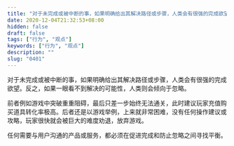 ```yaml
---
title: "对于未完成或被中断的事，如果明确给出其解决路径或步骤，人类会有很强的完成欲望。反之，如果一眼看不到解决的可能性，人类则会倾向于忽略。"
date: 2020-12-04T21:32:53+08:00
hidden: false
draft: false
tags: ["行为", "观点"]
keywords: ["行为", "观点"]
description: ""
slug: "0401"
---
```


对于未完成或被中断的事，如果明确给出其解决路径或步骤，人类会有很强的完成欲望。反之，如果一眼看不到解决的可能性，人类则会倾向于忽略。

前者例如游戏中突破重重阻碍，最后只差一步始终无法通关，此时建议玩家充值购买道具转化率极高。后者还是以游戏举例，上来就非常困难，没有任何操作建议或攻略，玩家很快就会被巨大的难度劝退，放弃游戏。

任何需要与用户沟通的产品或服务，都必须在促进完成和防止忽略之间寻找平衡。
